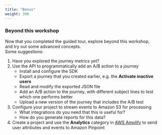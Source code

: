 ```yaml
---
title: "Bonus"
weight: 300
---
```


### Beyond this workshop

Now that you completed the guided tour, explore beyond this workshop, and try out some advanced concepts.  
Some suggestions:

1. Have you explored the journey metrics yet?
1. Use the API to programmatically add an A/B action to a journey
    * Install and configure the SDK
    * Export a journey that you created earlier, e.g. the **Activate inactive users**
    * Read and modify the exported JSON file
    * Add an A/B action to the journey, with different subject lines to test which one performs better
    * Upload a new version of the journey that includes the A/B test
1. Configure your project to stream events to Amazon S3 for processing
    * What integrations do you need that this is useful for?
    * How do you generate reports for this data?
1. Create a project and use the **Analytics** category in [AWS Amplify](https://aws-amplify.github.io/docs/js/analytics) to send user attributes and events to Amazon Pinpoint
